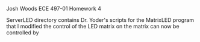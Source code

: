 Josh Woods 
ECE 497-01
Homework  4

ServerLED directory contains Dr. Yoder's scripts for the MatrixLED program 
that I modified the control of the LED matrix on the matrix can now be 
controlled by 
 
